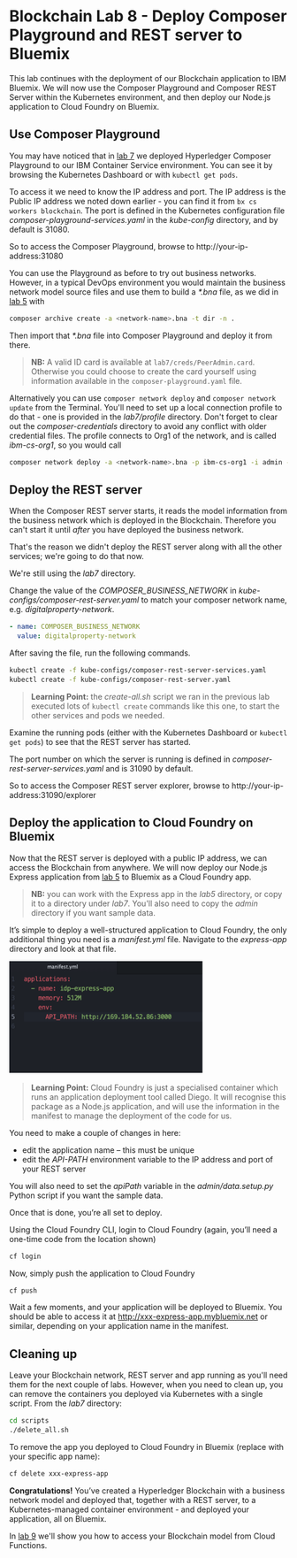 # Blockchain Lab 8 - Deploy Composer Playground and REST server to Bluemix

This lab continues with the deployment of our Blockchain application to IBM Bluemix.  We will now use the Composer Playground and Composer REST Server within the Kubernetes environment, and then deploy our Node.js application to Cloud Foundry on Bluemix.

## Use Composer Playground
You may have noticed that in [lab 7](./lab7-v1.md) we deployed Hyperledger Composer Playground to our IBM Container Service environment. You can see it by browsing the Kubernetes Dashboard or with `kubectl get pods`.

To access it we need to know the IP address and port. The IP address is the Public IP address we noted down earlier - you can find it from `bx cs workers blockchain`. The port is defined in the Kubernetes configuration file _composer-playground-services.yaml_ in the _kube-config_ directory, and by default is 31080.

So to access the Composer Playground, browse to http://your-ip-address:31080

You can use the Playground as before to try out business networks. However, in a typical DevOps environment you would maintain the business network model source files and use them to build a _*.bna_ file, as we did in [lab 5](./lab5-v1.md) with
```bash
composer archive create -a <network-name>.bna -t dir -n .
```
Then import that _*.bna_ file into Composer Playground and deploy it from there.

> **NB:** A valid ID card is available at `lab7/creds/PeerAdmin.card`. Otherwise you could choose to create the card yourself using information available in the `composer-playground.yaml` file.

Alternatively you can use `composer network deploy` and `composer network update` from the Terminal.  You'll need to set up a local connection profile to do that - one is provided in the _lab7/profile_ directory.  Don't forget to clear out the _composer-credentials_ directory to avoid any conflict with older credential files.  The profile connects to Org1 of the network, and is called _ibm-cs-org1_, so you would call
```bash
composer network deploy -a <network-name>.bna -p ibm-cs-org1 -i admin -s adminpw
```

## Deploy the REST server
When the Composer REST server starts, it reads the model information from the business network which is deployed in the Blockchain.  Therefore you can't start it until _after_ you have deployed the business network.

That's the reason we didn't deploy the REST server along with all the other services; we're going to do that now.

We're still using the _lab7_ directory.

Change the value of the _COMPOSER_BUSINESS_NETWORK_ in _kube-configs/composer-rest-server.yaml_ to match your composer network name, e.g. _digitalproperty-network_.
```yaml
- name: COMPOSER_BUSINESS_NETWORK
  value: digitalproperty-network
```
After saving the file, run the following commands.

```bash
kubectl create -f kube-configs/composer-rest-server-services.yaml
kubectl create -f kube-configs/composer-rest-server.yaml
```

> **Learning Point:** the _create-all.sh_ script we ran in the previous lab executed lots of `kubectl create` commands like this one, to start the other services and pods we needed.

Examine the running pods (either with the Kubernetes Dashboard or `kubectl get pods`) to see that the REST server has started.

The port number on which the server is running is defined in _composer-rest-server-services.yaml_ and is 31090 by default.

So to access the Composer REST server explorer, browse to http://your-ip-address:31090/explorer


## Deploy the application to Cloud Foundry on Bluemix
Now that the REST server is deployed with a public IP address, we can access the Blockchain from anywhere.  We will now deploy our Node.js Express application from [lab 5](./lab5-v1.md) to Bluemix as a Cloud Foundry app.

> **NB:** you can work with the Express app in the _lab5_ directory, or copy it to a directory under _lab7_.  You'll also need to copy the _admin_ directory if you want sample data.

It’s simple to deploy a well-structured application to Cloud Foundry, the only additional thing you need is a _manifest.yml_ file.  Navigate to the _express-app_ directory and look at that file.

<img src="./images/lab8-img6.png" alt="manifest.yml" style="width: 350px;"/>

> **Learning Point:** Cloud Foundry is just a specialised container which runs an application deployment tool called Diego.  It will recognise this package as a Node.js application, and will use the information in the manifest to manage the deployment of the code for us.

You need to make a couple of changes in here:
-	edit the application name – this must be unique
-	edit the _API-PATH_ environment variable to the IP address and port of your REST server

You will also need to set the _apiPath_ variable in the _admin/data.setup.py_ Python script if you want the sample data.

Once that is done, you’re all set to deploy.

Using the Cloud Foundry CLI, login to Cloud Foundry (again, you’ll need a one-time code from the location shown)
```bash
cf login
```

Now, simply push the application to Cloud Foundry
```bash
cf push
```

Wait a few moments, and your application will be deployed to Bluemix.  You should be able to access it at http://xxx-express-app.mybluemix.net or similar, depending on your application name in the manifest.

## Cleaning up
Leave your Blockchain network, REST server and app running as you'll need them for the next couple of labs.  However, when you need to clean up, you can remove the containers you deployed via Kubernetes with a single script. From the _lab7_ directory:
```bash
cd scripts
./delete_all.sh
```
To remove the app you deployed to Cloud Foundry in Bluemix (replace with your specific app name):
```bash
cf delete xxx-express-app
```

**Congratulations!**  You’ve created a Hyperledger Blockchain with a business network model and deployed that, together with a REST server, to a Kubernetes-managed container environment - and deployed your application, all on Bluemix.

In [lab 9](./lab9-v1.md) we'll show you how to access your Blockchain model from Cloud Functions.
